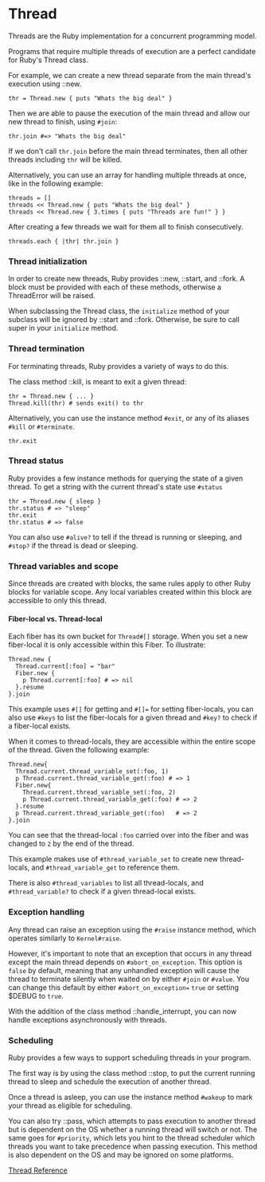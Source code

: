 # Thread

Threads are the Ruby implementation for a concurrent programming model.

Programs that require multiple threads of execution are a perfect candidate
for Ruby's Thread class.

For example, we can create a new thread separate from the main thread's
execution using ::new.

    thr = Thread.new { puts "Whats the big deal" }

Then we are able to pause the execution of the main thread and allow our new
thread to finish, using `#join`:

    thr.join #=> "Whats the big deal"

If we don't call `thr.join` before the main thread terminates, then all other
threads including `thr` will be killed.

Alternatively, you can use an array for handling multiple threads at once,
like in the following example:

    threads = []
    threads << Thread.new { puts "Whats the big deal" }
    threads << Thread.new { 3.times { puts "Threads are fun!" } }

After creating a few threads we wait for them all to finish consecutively.

    threads.each { |thr| thr.join }

### Thread initialization

In order to create new threads, Ruby provides ::new, ::start, and ::fork. A
block must be provided with each of these methods, otherwise a ThreadError
will be raised.

When subclassing the Thread class, the `initialize` method of your subclass
will be ignored by ::start and ::fork. Otherwise, be sure to call super in
your `initialize` method.

### Thread termination

For terminating threads, Ruby provides a variety of ways to do this.

The class method ::kill, is meant to exit a given thread:

    thr = Thread.new { ... }
    Thread.kill(thr) # sends exit() to thr

Alternatively, you can use the instance method `#exit`, or any of its aliases
`#kill` or `#terminate`.

    thr.exit

### Thread status

Ruby provides a few instance methods for querying the state of a given thread.
To get a string with the current thread's state use `#status`

    thr = Thread.new { sleep }
    thr.status # => "sleep"
    thr.exit
    thr.status # => false

You can also use `#alive?` to tell if the thread is running or sleeping, and
`#stop?` if the thread is dead or sleeping.

### Thread variables and scope

Since threads are created with blocks, the same rules apply to other Ruby
blocks for variable scope. Any local variables created within this block are
accessible to only this thread.

#### Fiber-local vs. Thread-local

Each fiber has its own bucket for `Thread#[]` storage. When you set a new
fiber-local it is only accessible within this Fiber. To illustrate:

    Thread.new {
      Thread.current[:foo] = "bar"
      Fiber.new {
        p Thread.current[:foo] # => nil
      }.resume
    }.join

This example uses `#[]` for getting and `#[]=` for setting fiber-locals, you can
also use `#keys` to list the fiber-locals for a given thread and `#key?` to check
if a fiber-local exists.

When it comes to thread-locals, they are accessible within the entire scope of
the thread. Given the following example:

    Thread.new{
      Thread.current.thread_variable_set(:foo, 1)
      p Thread.current.thread_variable_get(:foo) # => 1
      Fiber.new{
        Thread.current.thread_variable_set(:foo, 2)
        p Thread.current.thread_variable_get(:foo) # => 2
      }.resume
      p Thread.current.thread_variable_get(:foo)   # => 2
    }.join

You can see that the thread-local `:foo` carried over into the fiber and was
changed to `2` by the end of the thread.

This example makes use of `#thread_variable_set` to create new thread-locals,
and `#thread_variable_get` to reference them.

There is also `#thread_variables` to list all thread-locals, and
`#thread_variable?` to check if a given thread-local exists.

### Exception handling

Any thread can raise an exception using the `#raise` instance method, which
operates similarly to `Kernel#raise`.

However, it's important to note that an exception that occurs in any thread
except the main thread depends on `#abort_on_exception`. This option is `false`
by default, meaning that any unhandled exception will cause the thread to
terminate silently when waited on by either `#join` or `#value`. You can change
this default by either `#abort_on_exception=` `true` or setting $DEBUG to
`true`.

With the addition of the class method ::handle_interrupt, you can now handle
exceptions asynchronously with threads.

### Scheduling

Ruby provides a few ways to support scheduling threads in your program.

The first way is by using the class method ::stop, to put the current running
thread to sleep and schedule the execution of another thread.

Once a thread is asleep, you can use the instance method `#wakeup` to mark your
thread as eligible for scheduling.

You can also try ::pass, which attempts to pass execution to another thread
but is dependent on the OS whether a running thread will switch or not. The
same goes for `#priority`, which lets you hint to the thread scheduler which
threads you want to take precedence when passing execution. This method is
also dependent on the OS and may be ignored on some platforms.

[Thread Reference](http://ruby-doc.org/core-2.5.0/Thread.html)